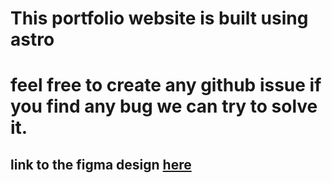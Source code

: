 # This portfolio website is built using astro
# feel free to create any github issue if you find any bug we can try to solve it.
## link to the figma design [here](https://www.figma.com/file/aX8EzakpEYntYfIz89CYfR/Portfolio?type=design&node-id=3%3A336&mode=design&t=Fbk8PWsA9y857Xki-1)





